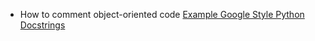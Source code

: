 
* How to comment object-oriented code [Example Google Style Python Docstrings](https://sphinxcontrib-napoleon.readthedocs.io/en/latest/example_google.html)
